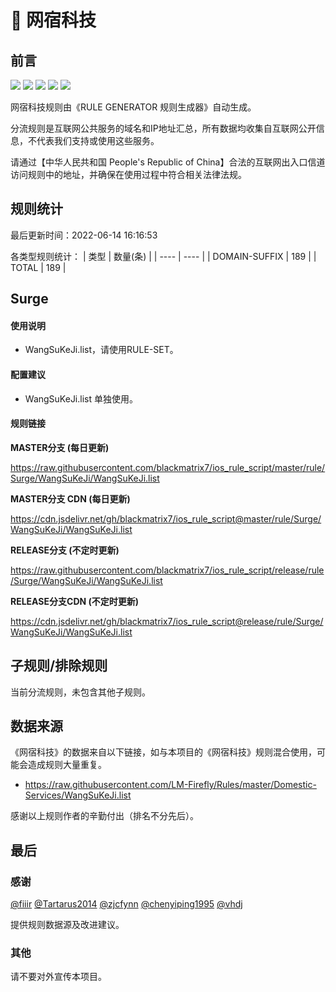 # 🧸 网宿科技

## 前言

![](https://shields.io/badge/-移除重复规则-ff69b4) ![](https://shields.io/badge/-DOMAIN与DOMAIN--SUFFIX合并-green) ![](https://shields.io/badge/-DOMAIN--SUFFIX间合并-critical) ![](https://shields.io/badge/-DOMAIN--SUFFIX与DOMAIN--KEYWORD合并-blue) ![](https://shields.io/badge/-IP--CIDR(6)合并-blueviolet) 

网宿科技规则由《RULE GENERATOR 规则生成器》自动生成。

分流规则是互联网公共服务的域名和IP地址汇总，所有数据均收集自互联网公开信息，不代表我们支持或使用这些服务。

请通过【中华人民共和国 People's Republic of China】合法的互联网出入口信道访问规则中的地址，并确保在使用过程中符合相关法律法规。

## 规则统计

最后更新时间：2022-06-14 16:16:53

各类型规则统计：
| 类型 | 数量(条)  | 
| ---- | ----  |
| DOMAIN-SUFFIX | 189  | 
| TOTAL | 189  | 


## Surge 

#### 使用说明
- WangSuKeJi.list，请使用RULE-SET。

#### 配置建议
- WangSuKeJi.list 单独使用。

#### 规则链接
**MASTER分支 (每日更新)**

https://raw.githubusercontent.com/blackmatrix7/ios_rule_script/master/rule/Surge/WangSuKeJi/WangSuKeJi.list

**MASTER分支 CDN (每日更新)**

https://cdn.jsdelivr.net/gh/blackmatrix7/ios_rule_script@master/rule/Surge/WangSuKeJi/WangSuKeJi.list

**RELEASE分支 (不定时更新)**

https://raw.githubusercontent.com/blackmatrix7/ios_rule_script/release/rule/Surge/WangSuKeJi/WangSuKeJi.list

**RELEASE分支CDN (不定时更新)**

https://cdn.jsdelivr.net/gh/blackmatrix7/ios_rule_script@release/rule/Surge/WangSuKeJi/WangSuKeJi.list

## 子规则/排除规则


当前分流规则，未包含其他子规则。

## 数据来源

《网宿科技》的数据来自以下链接，如与本项目的《网宿科技》规则混合使用，可能会造成规则大量重复。

- https://raw.githubusercontent.com/LM-Firefly/Rules/master/Domestic-Services/WangSuKeJi.list


感谢以上规则作者的辛勤付出（排名不分先后）。

## 最后

### 感谢

[@fiiir](https://github.com/fiiir) [@Tartarus2014](https://github.com/Tartarus2014) [@zjcfynn](https://github.com/zjcfynn) [@chenyiping1995](https://github.com/chenyiping1995) [@vhdj](https://github.com/vhdj)

提供规则数据源及改进建议。

### 其他

请不要对外宣传本项目。